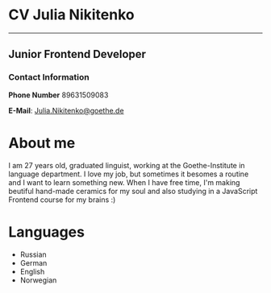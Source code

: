# CV Julia Nikitenko
---------------------
## Junior Frontend Developer
### Contact Information 

**Phone Number** 89631509083

**E-Mail**: Julia.Nikitenko@goethe.de

# About me
I am 27 years old, graduated linguist, working at the Goethe-Institute in language department. I love my job, but sometimes it besomes a routine and I want to learn something new. When I have free time, I'm making beutiful hand-made ceramics for my soul and also studying in a JavaScript Frontend course for my brains :) 

# Languages 
* Russian 
* German 
* English 
* Norwegian 






